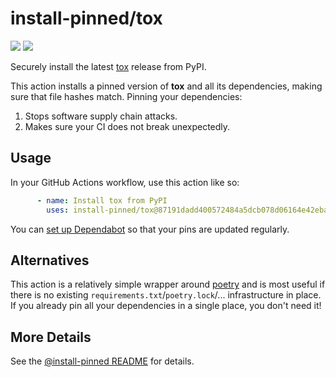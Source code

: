 
# install-pinned/tox
<!-- !!!!!!!!!!!!!!!!!!!!!!!!!!!!!!!!!!!!!!!!!!!!!!!!!!! -->
<!-- ⚠️auto-generated from init.py, do not edit manually ⚠️-->
<!-- !!!!!!!!!!!!!!!!!!!!!!!!!!!!!!!!!!!!!!!!!!!!!!!!!!! -->

![](https://shields.io/badge/python-%3E=3.7-blue)
![](https://shields.io/badge/runner%20os-Windows%20%7C%20Linux%20%7C%20macOS-blue)

Securely install the latest [tox](https://pypi.org/project/tox/) release from PyPI.

This action installs a pinned version of **tox** and all its dependencies,         making sure that file hashes match. Pinning your dependencies:

 1. Stops software supply chain attacks.
 2. Makes sure your CI does not break unexpectedly.

## Usage

In your GitHub Actions workflow, use this action like so:

```yaml
      - name: Install tox from PyPI
        uses: install-pinned/tox@87191dadd400572484a5dcb078d06164e42ebabb  # 4.4.5
```

You can [set up Dependabot](https://docs.github.com/en/code-security/dependabot/working-with-dependabot/keeping-your-actions-up-to-date-with-dependabot#example-dependabotyml-file-for-github-actions)
so that your pins are updated regularly.

## Alternatives

This action is a relatively simple wrapper around [poetry](https://python-poetry.org/)         and is most useful if there is no existing `requirements.txt`/`poetry.lock`/... infrastructure in place.         If you already pin all your dependencies in a single place, you don't need it!

## More Details

See the [@install-pinned README](https://github.com/install-pinned) for details.
